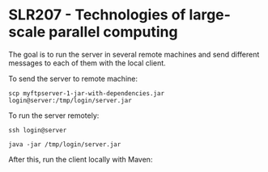 # SLR207 - Technologies of large-scale parallel computing

The goal is to run the server in several remote machines and send different messages to each of them with the local client.

To send the server to remote machine:

` scp myftpserver-1-jar-with-dependencies.jar login@server:/tmp/login/server.jar `

To run the server remotely:

` ssh login@server `

` java -jar /tmp/login/server.jar `

After this, run the client locally with Maven:




